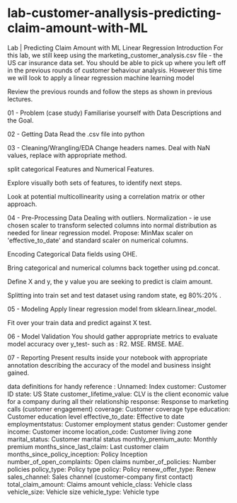 # lab-customer-anallysis-predicting-claim-amount-with-ML

Lab | Predicting Claim Amount with ML Linear Regression
Introduction
For this lab, we still keep using the marketing_customer_analysis.csv file - the US car insurance data set. You should be able to pick up where you left off in the previous rounds of customer behaviour analysis. However this time we will look to apply a linear regression machine learning model

Review the previous rounds and follow the steps as shown in previous lectures.

01 - Problem (case study)
Familiarise yourself with Data Descriptions and the Goal.

02 - Getting Data
Read the .csv file into python

03 - Cleaning/Wrangling/EDA
Change headers names. Deal with NaN values, replace with appropriate method.

split categorical Features and Numerical Features.

Explore visually both sets of features, to identify next steps.

Look at potential multicollinearity using a correlation matrix or other approach.

04 - Pre-Processing Data
Dealing with outliers. Normalization - ie use chosen scaler to transform selected columns into normal distribution as needed for linear regression model. Propose: MinMax scaler on 'effective_to_date' and standard scaler on numerical columns.

Encoding Categorical Data fields using OHE.

Bring categorical and numerical columns back together using pd.concat.

Define X and y, the y value you are seeking to predict is claim amount.

Splitting into train set and test dataset using random state, eg 80%:20% .

05 - Modeling
Apply linear regression model from sklearn.linear_model.

Fit over your train data and predict against X test.

06 - Model Validation
You should gather appropriate metrics to evaluate model accuracy over y_test- such as : R2. MSE. RMSE. MAE.

07 - Reporting
Present results inside your notebook with appropriate annotation describing the accuracy of the model and business insight gained.

data definitions for handy reference :
Unnamed: Index customer: Customer ID state: US State customer_lifetime_value: CLV is the client economic value for a company during all their relationship response: Response to marketing calls (customer engagement) coverage: Customer coverage type education: Customer education level effective_to_date: Effective to date employmentstatus: Customer employment status gender: Customer gender income: Customer income location_code: Customer living zone marital_status: Customer marital status monthly_premium_auto: Monthly premium months_since_last_claim: Last customer claim months_since_policy_inception: Policy Inception number_of_open_complaints: Open claims number_of_policies: Number policies policy_type: Policy type policy: Policy renew_offer_type: Renew sales_channel: Sales channel (customer-company first contact) total_claim_amount: Claims amount vehicle_class: Vehicle class vehicle_size: Vehicle size vehicle_type: Vehicle type
